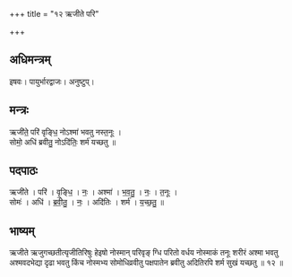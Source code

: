 +++
title = "१२ ऋजीते परि"

+++
## अधिमन्त्रम्
इषवः। पायुर्भारद्वाजः। अनुष्टुप्।

## मन्त्रः
ऋजी॑ते॒ परि॑ वृङ्धि॒ नोऽश्मा॑ भवतु नस्त॒नूः ।  
सोमो॒ अधि॑ ब्रवीतु॒ नोऽदि॑तिः॒ शर्म॑ यच्छतु ॥

## पदपाठः
ऋजी॑ते । परि॑ । वृ॒ङ्धि॒ । नः॒ । अश्मा॑ । भ॒व॒तु॒ । नः॒ । त॒नूः ।  
सोमः॑ । अधि॑ । ब्र॒वी॒तु॒ । नः॒ । अदि॑तिः । शर्म॑ । य॒च्छ॒तु॒ ॥

## भाष्यम्
ऋजीते ऋजुगच्छतीत्यृजीतिरिषुः हेइषो नोस्मान् परिवृङ् ग्धि परितो वर्धय नोस्माकं तनूः शरीरं अश्मा भवतु अश्मवदभेद्या दृढा भवतु किंच नोस्मभ्य सोमोधिव्रवीतु पक्षपातेन ब्रवीतु अदितिरपि शर्म सुखं यच्छतु ॥ १२ ॥
